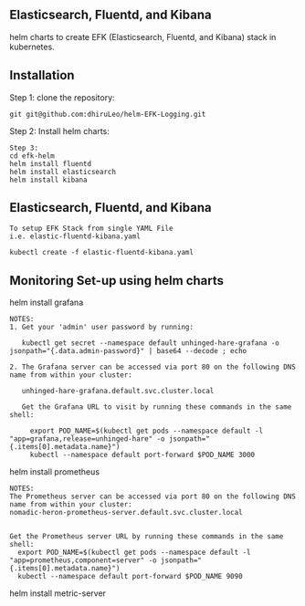 ## Elasticsearch, Fluentd, and Kibana
helm charts to create EFK (Elasticsearch, Fluentd, and Kibana) stack in kubernetes.

## Installation

Step 1:
clone the repository:
```
git git@github.com:dhiruLeo/helm-EFK-Logging.git

```
Step 2:
Install helm charts:
```
Step 3:
cd efk-helm
helm install fluentd
helm install elasticsearch
helm install kibana

```
## Elasticsearch, Fluentd, and Kibana

```
To setup EFK Stack from single YAML File  
i.e. elastic-fluentd-kibana.yaml

kubectl create -f elastic-fluentd-kibana.yaml
```

## Monitoring Set-up using helm charts


helm install grafana

```
NOTES:
1. Get your 'admin' user password by running:

   kubectl get secret --namespace default unhinged-hare-grafana -o jsonpath="{.data.admin-password}" | base64 --decode ; echo

2. The Grafana server can be accessed via port 80 on the following DNS name from within your cluster:

   unhinged-hare-grafana.default.svc.cluster.local

   Get the Grafana URL to visit by running these commands in the same shell:

     export POD_NAME=$(kubectl get pods --namespace default -l "app=grafana,release=unhinged-hare" -o jsonpath="{.items[0].metadata.name}")
     kubectl --namespace default port-forward $POD_NAME 3000
 ```
helm install prometheus

```
NOTES:
The Prometheus server can be accessed via port 80 on the following DNS name from within your cluster:
nomadic-heron-prometheus-server.default.svc.cluster.local


Get the Prometheus server URL by running these commands in the same shell:
  export POD_NAME=$(kubectl get pods --namespace default -l "app=prometheus,component=server" -o jsonpath="{.items[0].metadata.name}")
  kubectl --namespace default port-forward $POD_NAME 9090
```

helm install metric-server

